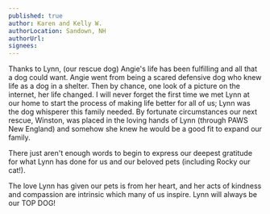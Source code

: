 ```yaml
---
published: true
author: Karen and Kelly W.
authorLocation: Sandown, NH﻿﻿
authorUrl:
signees:
---
```


Thanks to Lynn, (our rescue dog) Angie's life has been fulfilling and all that a dog could want. Angie went from being a scared defensive dog who knew life as a dog in a shelter. Then by chance, one look of a picture on the internet, her life changed. I will never forget the first time we met Lynn at our home to start the process of making life better for all of us; Lynn was the dog whisperer this family needed. By fortunate circumstances our next rescue, Winston, was placed in the loving hands of Lynn (through PAWS New England) and somehow she knew he would be a good fit to expand our family.

There just aren't enough words to begin to express our deepest gratitude for what Lynn has done for us and our beloved pets (including Rocky our cat!).

The love Lynn has given our pets is from her heart, and her acts of kindness and compassion are intrinsic which many of us inspire. Lynn will always be our TOP DOG!
